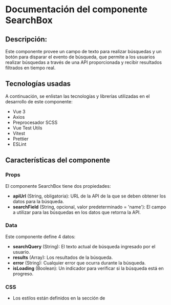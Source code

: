 # Documentación del componente SearchBox
## Descripción:
Este componente provee un campo de texto para realizar búsquedas y un botón para disparar el evento de búsqueda, que permite a los usuarios realizar búsquedas a través de una API proporcionada y recibir resultados filtrados en tiempo real. 

## Tecnologías usadas
A continuación, se enlistan las tecnologías y librerías utilizadas en el desarrollo de este componente:
* Vue 3
* Axios
* Preprocesador SCSS
* Vue Test Utils
* Vitest
* Prettier
* ESLint

## Características del componente
### Props
El componente SearchBox tiene dos propiedades: 
* **apiUrl** (String, obligatoria): URL de la API de la que se deben obtener los datos para la búsqueda. 
* **searchField** (String, opcional, valor predeterminado = 'name'): El campo a utilizar para las búsquedas en los datos que retorna la API. 

### Data
Este componente define 4 datos: 
* **searchQuery** (String): El texto actual de búsqueda ingresado por el usuario. 
* **results** (Array): Los resultados de la búsqueda. 
* **error** (String): Cualquier error que ocurra durante la búsqueda. 
* **isLoading** (Boolean): Un indicador para verificar si la búsqueda está en progreso. 

### CSS
* Los estilos están definidos en la sección de <style> y usan la extensión .scss.
* Los estilos están "scoped", lo que significa que solo se aplicarán a este componente y no afectarán a otros componentes de la aplicación donde se reutilice.
* Se pueden modificar las variables *$search-background* y *$search-border-color* para cambiar el color de fondo y el color del borde del cuadro de texto respectivamente.

### Métodos 
El componente tiene los siguientes métodos: 
* **updateSearchQuery(value)**: Este método actualiza la query de búsqueda con el valor ingresado en el campo de búsqueda. 
* **performSearch**: Este método realiza la búsqueda. Si el campo de búsqueda está vacío, la búsqueda no se realiza. Este método también maneja el estado de carga y de error. 

### Eventos emitidos
El componente emite tres eventos personalizados que el componente padre puede escuchar:
* **results**:  Este evento se emite cuando se completa una búsqueda. Envía los resultados de la búsqueda como parámetro.
* **search-error**: Este evento se emite cuando ocurre un error durante la búsqueda. Envía un mensaje de error como parámetro.
* **loading**: Este evento se emite cuando la búsqueda comienza (enviando true como parámetro) y cuando la búsqueda termina (enviando false como parámetro).

## Uso del componente
Para utilizar este componente, primero se debe descargar el archivo *SearchBox.vue* que se encuentra dentro de *src/components* y agregarlo al proyecto donde se reutilizara. 
Dentro del proyecto se debe de importar e incluir en los componentes de la instancia de Vue.

Puedes pasar las propiedades requeridas (apiUrl, searchField) y escuchar los eventos emitidos (@results, @search-error, @loading) para manejar los resultados, errores y el estado de carga de la búsqueda, respectivamente.

A continuación un ejemplo:

```vue 
<template>
<div>
    <search-box 
        api-url="https://64766fef9233e82dd53a050e.mockapi.io/api/products" 
        search-field="name" 
        @results="handleResults" 
        @search-error="handleError" 
        @loading="handleLoading" 
    />

    <div v-if="isLoading" class="loading-indicator">
        Cargando...
    </div>

    <div v-if="results.length">
        <h2>Resultados de la búsqueda:</h2>
        <ul>
            <li v-for="(result, index) in results" :key="index">
                {{ result.name }}
            </li>
        </ul>
    </div>

    <div v-if="errorMessage" class="error-message">
        {{ errorMessage }}
    </div>
</div>
</template>

<script>
import SearchBox from './components/SearchBox.vue';

export default {
    components: {
        SearchBox
    },
    data() {
        return {
            results: [],
            errorMessage: '',
            isLoading: false
        };
    },
    methods: {
        handleResults(results) {
            this.results = results;
            if (results.length === 0) {
                this.errorMessage = 'No se encontraron resultados para tu búsqueda.';
            } else {
                this.errorMessage = '';
            }
        },
        handleError(errorMessage) {
            this.errorMessage = errorMessage;
            this.results = [];
        },
        handleLoading(isLoading) {
            this.isLoading = isLoading;
        },
    }
};
</script>

```

Este es un ejemplo de cómo utilizar el componente SearchBox. Los eventos **results**, **search-error** y **loading** son manejados en los métodos **handleResults**, **handleError** y **handleLoading** respectivamente. Estos métodos actualizan la data del componente en respuesta a los resultados de la búsqueda, a los errores y al estado de carga.


## Demostración
El ejemplo anterior se encuentra en el archivo *App.vue*, este componente utiliza [MockAPI](https://mockapi.io/) como una API de prueba para simular interacciones con una API real y se visualiza de la siguiente manera: 

**Visualización de la caja de texto vacía**

![search box](https://github.com/MileydyMtz/vue-search-box-component/assets/85470047/3780599c-ee24-4e29-98a5-c67b8a4e455a)

**Visualización del loading**

![search box loading](https://github.com/MileydyMtz/vue-search-box-component/assets/85470047/af892641-f157-44b1-a905-a4c73566f4eb)

**Visualización de los resultados**

![search box results](https://github.com/MileydyMtz/vue-search-box-component/assets/85470047/de03af29-eb5e-43f8-b270-753a3540c72c)

**Mensaje de error si no se encuentran resultados**

![search box error](https://github.com/MileydyMtz/vue-search-box-component/assets/85470047/51f2ab82-8df4-4668-a5c8-9a385790dec1)


## Pruebas
Las pruebas se han implementado utilizando la biblioteca vitest para correr las pruebas y @vue/test-utils para montar el componente. Además, se usa axios-mock-adapter para simular las respuestas de la API.

A continuación, se muestran las pruebas implementadas:
* **renders properly**: Verifica que el componente se renderiza correctamente.
* **updates searchQuery when input changes**: Verifica que la propiedad searchQuery se actualiza cuando el valor del campo de entrada cambia.
* **emits loading event when performSearch is called**: Verifica que el evento loading se emite cuando se llama al método performSearch.
* **emits results when search is successful**: Verifica que el evento results se emite cuando la búsqueda se realiza con éxito y devuelve los resultados esperados.
* **emits search-error when search fails**: Verifica que el evento search-error se emite cuando la búsqueda falla.

